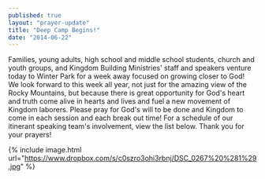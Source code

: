 ```yaml
---
published: true
layout: "prayer-update"
title: "Deep Camp Begins!"
date: "2014-06-22"
---
```


Families, young adults, high school and middle school students, church and youth groups, and Kingdom Building Ministries' staff and speakers venture today to Winter Park for a week away focused on growing closer to God!  We look forward to this week all year, not just for the amazing view of the Rocky Mountains, but because there is great opportunity for God's heart and truth come alive in hearts and lives and fuel a new movement of Kingdom laborers.  Please pray for God's will to be done and Kingdom to come in each session and each break out time!  For a schedule of our itinerant speaking team's involvement, view the list below.  Thank you for your prayers!

{% include image.html url="https://www.dropbox.com/s/c0szro3ohi3rbnj/DSC_0267%20%281%29.jpg" %}